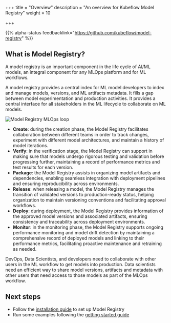+++
title = "Overview"
description = "An overview for Kubeflow Model Registry"
weight = 10
                    
+++

{{% alpha-status
  feedbacklink="https://github.com/kubeflow/model-registry" %}}

## What is Model Registry?

A model registry is an important component in the life cycle of AI/ML models, an integral component for any MLOps platform and for ML workflows.

A model registry provides a central index for ML model developers to index and manage models, versions, and ML artifacts metadata.
It fills a gap between model experimentation and production activities.
It provides a central interface for all stakeholders in the ML lifecycle to collaborate on ML models.

<img src="/docs/components/model-registry/images/MLloopinnerouter.png"
  alt="Model Registry MLOps loop"
  class="mt-3 mb-3">

- **Create**: during the creation phase, the Model Registry facilitates collaboration between different teams in order to track changes, experiment with different model architectures, and maintain a history of model iterations.
- **Verify**: in the verification stage, the Model Registry can support in making sure that models undergo rigorous testing and validation before progressing further, maintaining a record of performance metrics and test results for each version.
- **Package**: the Model Registry assists in organizing model artifacts and dependencies, enabling seamless integration with deployment pipelines and ensuring reproducibility across environments.
- **Release**: when releasing a model, the Model Registry manages the transition of validated versions to production-ready status, helping organization to maintain versioning conventions and facilitating approval workflows.
- **Deploy**: during deployment, the Model Registry provides information of the approved model versions and associated artifacts, ensuring consistency and traceability across deployment environments.
- **Monitor**: in the monitoring phase, the Model Registry supports ongoing performance monitoring and model drift detection by maintaining a comprehensive record of deployed models and linking to their performance metrics, facilitating proactive maintenance and retraining as needed.

DevOps, Data Scientists, and developers need to collaborate with other users in the ML workflow to get models into production.
Data scientists need an efficient way to share model versions, artifacts and metadata with other users that need access to those models as part of the MLOps workflow.

## Next steps

- Follow the [installation guide](/docs/components/model-registry/installation/) to set up Model Registry
- Run some examples following the [getting started guide](/docs/components/model-registry/getting-started/)
